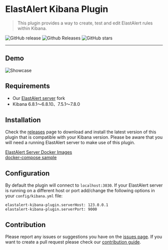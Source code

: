 # ElastAlert Kibana Plugin

> This plugin provides a way to create, test and edit ElastAlert rules within Kibana.

![GitHub release](https://img.shields.io/github/release/bitsensor/elastalert-kibana-plugin.svg)
![Github Releases](https://img.shields.io/github/downloads/bitsensor/elastalert-kibana-plugin/total.svg)
![GitHub stars](https://img.shields.io/github/stars/bitsensor/elastalert-kibana-plugin.svg?style=social&label=Stars)

---

## Demo
![Showcase](showcase.gif)

## Requirements
- Our [ElastAlert server](https://github.com/bitsensor/elastalert) fork
- Kibana 6.8.1～6.8.10、7.5.1～7.8.0

## Installation
Check the [releases](https://github.com/nsano-rururu/elastalert-kibana-plugin/releases) page to download and install the latest version of this plugin that is compatible with your Kibana version. Please be aware that you will need a running ElastAlert server to make use of this plugin.

[ElastAlert Server Docker Images](https://github.com/nsano-rururu/elastalert-kibana-plugin/wiki/ElastAlert-Server-Docker-Images)<br>
[docker-compose sample](https://github.com/nsano-rururu/elastalert-kibana-plugin/wiki/docker-compose-sample)

## Configuration
By default the plugin will connect to `localhost:3030`. If your ElastAlert server is running on a different host or port add/change the following options in your `config/kibana.yml` file: 

```
elastalert-kibana-plugin.serverHost: 123.0.0.1
elastalert-kibana-plugin.serverPort: 9000
```

## Contribution
Please report any issues or suggestions you have on the [issues page](https://github.com/nsano-rururu/elastalert-kibana-plugin/issues). If you want to create a pull request please check our [contribution guide](CONTRIBUTING.md).
